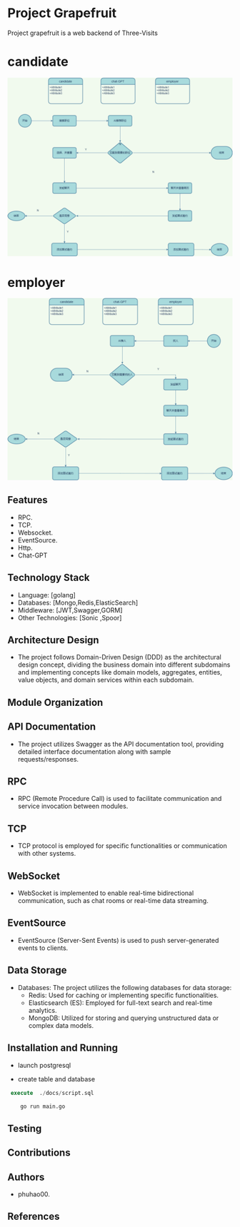 # Project Grapefruit

Project grapefruit is a web backend of Three-Visits
# candidate
![](candidate_flow.drawio.png)
# employer
![](employer.drawio.png)

## Features

-  RPC.
-  TCP.
-  Websocket.
-  EventSource.
-  Http.
-  Chat-GPT

## Technology Stack

- Language: [golang]
- Databases: [Mongo,Redis,ElasticSearch]
- Middleware: [JWT,Swagger,GORM]
- Other Technologies: [Sonic ,Spoor]

## Architecture Design

- The project follows Domain-Driven Design (DDD) as the architectural design concept, dividing the business domain into different subdomains and implementing concepts like domain models, aggregates, entities, value objects, and domain services within each subdomain.

## Module Organization


## API Documentation

- The project utilizes Swagger as the API documentation tool, providing detailed interface documentation along with sample requests/responses.

## RPC

- RPC (Remote Procedure Call) is used to facilitate communication and service invocation between modules.

## TCP

- TCP protocol is employed for specific functionalities or communication with other systems.

## WebSocket

- WebSocket is implemented to enable real-time bidirectional communication, such as chat rooms or real-time data streaming.

## EventSource

- EventSource (Server-Sent Events) is used to push server-generated events to clients.

## Data Storage

- Databases: The project utilizes the following databases for data storage:
    - Redis: Used for caching or implementing specific functionalities.
    - Elasticsearch (ES): Employed for full-text search and real-time analytics.
    - MongoDB: Utilized for storing and querying unstructured data or complex data models.

## Installation and Running
- launch postgresql

- create table and database

```sql
 execute  ./docs/script.sql
```

```shell
	go run main.go
```
## Testing


## Contributions



## Authors

- phuhao00.

## References

